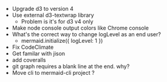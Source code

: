 - Upgrade d3 to version 4
- Use external d3-textwrap library
    - Problem is it's for d3 v4 only
- Make node console output colors like Chrome console
- What's the correct way to change logLevel as an end user?
    - mermaid.initialize({ logLevel: 1 })
- Fix CodeClimate
- Get familar with jison
- add coveralls
- git graph requires a blank line at the end. why?
- Move cli to mermaid-cli project ?

